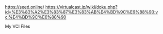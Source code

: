 https://seed.online/ 
https://virtualcast.jp/wiki/doku.php?id=%E3%83%A2%E3%83%87%E3%83%AB%E4%BD%9C%E6%88%90:vci%E4%BD%9C%E6%88%90

My VCI Files
